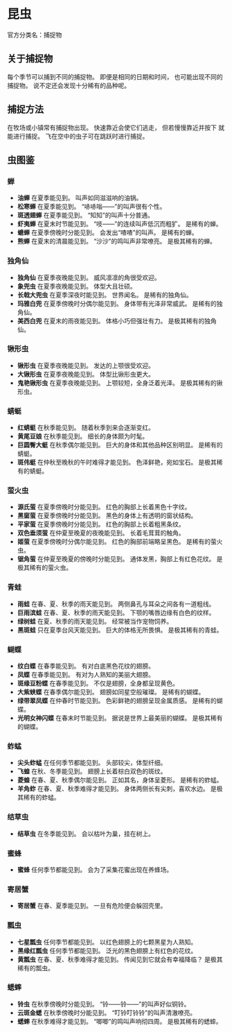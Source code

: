 # 昆虫

官方分类名：捕捉物

## 关于捕捉物

每个季节可以捕到不同的捕捉物。
即便是相同的日期和时间，
也可能出现不同的捕捉物。
说不定还会发现十分稀有的品种呢。

## 捕捉方法

在牧场或小镇常有捕捉物出现。
快速靠近会使它们逃走，
但若慢慢靠近并按下
就能进行捕捉。
飞在空中的虫子可在跳跃时进行捕捉。

## 虫图鉴

### 蝉

- **油蝉**
在夏季能见到。
叫声如同滋滋响的油锅。
- **松寒蝉**
在夏季能见到。
“哧哧嗡——”的叫声很有个性。
- **斑透翅蝉**
在夏季能见到。
“知知”的叫声十分普通。
- **虾夷蝉**
在夏末时节能见到。
“吱——”的连续叫声低沉而粗犷。
是稀有的蝉。
- **螗蝉**
在夏季傍晚时分能见到。
会发出“喳喳”的叫声。
是稀有的蝉。
- **熊蝉**
在夏末的清晨能见到。
“沙沙”的鸣叫声非常嘹亮。
是极其稀有的蝉。

### 独角仙

- **独角仙**
在夏季夜晚能见到。
威风凛凛的角很受欢迎。
- **象兜虫**
在夏季夜晚能见到。
体型大且壮硕。
- **长戟大兜虫**
在夏季深夜时能见到。
世界闻名。
是稀有的独角仙。
- **玛雅白兜**
在夏季傍晚时分偶尔能见到。
身体带有光泽非常威武。
是稀有的独角仙。
- **美西白兜**
在夏末的雨夜能见到。
体格小巧但强壮有力。
是极其稀有的独角仙。

### 锹形虫

- **锹形虫**
在夏季夜晚能见到。
发达的上颚很受欢迎。
- **大锹形虫**
在夏季夜晚能见到。
体型比锹形虫更大。
- **鬼艳锹形虫**
在夏季夜晚能见到。
上颚较短，全身泛着光泽。
是极其稀有的锹形虫。

### 蜻蜓

- **红蜻蜓**
在秋季能见到。
随着秋季到来会逐渐变红。
- **黄尾豆娘**
在秋季能见到。
细长的身体颇为时髦。
- **巨圆臀大蜓**
在秋季偶尔能见到。
巨大的身体和其他品种区别明显。
是稀有的蜻蜓。
- **斑伟蜓**
在仲秋至晚秋的午时难得才能见到。
色泽鲜艳，宛如宝石。
是极其稀有的蜻蜓。

### 萤火虫

- **源氏萤**
在夏季傍晚时分能见到。
红色的胸部上长着黑色十字纹。
- **黑窗萤**
在夏季傍晚时分能见到。
黑色的身体上有透明的窗状结构。
- **平家萤**
在夏季傍晚时分能见到。
红色的胸部上长着粗黑条纹。
- **双色垂须萤**
在仲夏至晚夏的夜晚能见到。
长着毛茸茸的触角。
- **姬萤**
在夏季傍晚时分偶尔能见到。
红色的胸部前端略呈黑色。
是稀有的萤火虫。
- **锯角萤**
在仲夏至晚夏的傍晚时分能见到。
通体发黑，胸部上有红色花纹。
是极其稀有的萤火虫。

### 青蛙

- **雨蛙**
在春、夏、秋季的雨天能见到。
两侧鼻孔与耳朵之间各有一道粗线。
- **巨雨滨蛙**
在春、夏、秋季的雨天能见到。
下颚的嘴唇边缘有白色的纹样。
- **绿树蛙**
在夏、秋季的雨天能见到。
经常被当作宠物饲养。
- **黑斑蛙**
只在夏季台风天能见到。
巨大的体格无所畏惧。
是极其稀有的青蛙。

### 蝴蝶

- **纹白蝶**
在春季能见到。
有对白底黑色花纹的翅膀。
- **凤蝶**
在春季能见到。
有对为人熟知的美丽大翅膀。
- **斑缘豆粉蝶**
在春季能见到。
不仅是翅膀，全身都呈现黄色。
- **大紫蛱蝶**
在春季偶尔能见到。
翅膀如同星空般璀璨。
是稀有的蝴蝶。
- **绿带翠凤蝶**
在仲春时节能见到。
色彩鲜艳的翅膀呈现金属质感。
是稀有的蝴蝶。
- **光明女神闪蝶**
在春末时节能见到。
据说是世界上最美丽的蝴蝶。
是极其稀有的蝴蝶。

### 蚱蜢

- **尖头蚱蜢**
在任何季节都能见到。
头部较尖，体型纤细。
- **飞蝗**
在秋、冬季能见到。
翅膀上长着棕白双色的斑纹。
- **菱蝗**
在春、夏、秋季偶尔能见到。
正如其名，身体呈菱形。
是稀有的蚱蜢。
- **羊角蚱**
在春、夏、秋季难得才能见到。
身体两侧长有尖刺，喜欢水边。
是极其稀有的蚱蜢。

### 结草虫

- **结草虫**
在冬季能见到。
会以枯叶为巢，挂在树上。

### 蜜蜂

- **蜜蜂**
任何季节都能见到。
会为了采集花蜜出现在养蜂场。

### 寄居蟹

- **寄居蟹**
在春、夏季能见到。
一旦有危险便会躲回壳里。

### 瓢虫

- **七星瓢虫**
任何季节都能见到。
以红色翅膀上的七颗黑星为人熟知。
- **黑缘红瓢虫**
任何季节都能见到。
泛光的黑色翅膀上有红色的花纹。
- **黄瓢虫**
在春、夏、秋季难得才能见到。
传闻见到它就会有幸福降临？
是极其稀有的瓢虫。

### 蟋蟀

- **铃虫**
在秋季傍晚时分能见到。
“铃——铃——”的叫声好似铜铃。
- **云斑金蟋**
在秋季傍晚时分能见到。
“叮铃叮铃铃”的叫声清澈嘹亮。
- **蟋蟀**
在秋季难得才能见到。
“唧唧”的鸣叫声响彻四周。
是极其稀有的蟋蟀。

